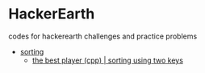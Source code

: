 # HackerEarth
codes for hackerearth challenges and practice problems
* [sorting](sorting)
  * [the best player (cpp) | sorting using two keys](sorting\the_best_player.cpp)
